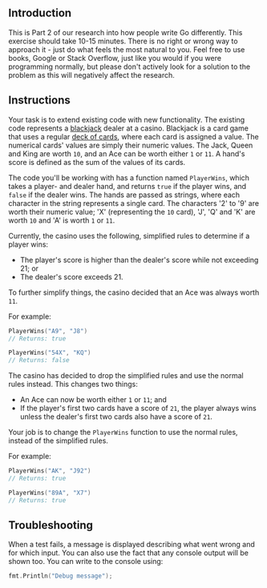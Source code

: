 ## Introduction

This is Part 2 of our research into how people write Go differently. This exercise should take 10-15 minutes. There is no right or wrong way to approach it - just do what feels the most natural to you. Feel free to use books, Google or Stack Overflow, just like you would if you were programming normally, but please don't actively look for a solution to the problem as this will negatively affect the research.

## Instructions

Your task is to extend existing code with new functionality. The existing code represents a [blackjack][wikipedia.org-blackjack] dealer at a casino. Blackjack is a card game that uses a regular [deck of cards][wikipedia.org-playing_card], where each card is assigned a value. The numerical cards' values are simply their numeric values. The Jack, Queen and King are worth `10`, and an Ace can be worth either `1` or `11`. A hand's score is defined as the sum of the values of its cards.

The code you'll be working with has a function named `PlayerWins`, which takes a player- and dealer hand, and returns `true` if the player wins, and `false` if the dealer wins. The hands are passed as strings, where each character in the string represents a single card. The characters '2' to '9' are worth their numeric value; 'X' (representing the `10` card), 'J', 'Q' and 'K' are worth `10` and 'A' is worth `1` or `11`.

Currently, the casino uses the following, simplified rules to determine if a player wins:

- The player's score is higher than the dealer's score while not exceeding 21; or
- The dealer's score exceeds 21.

To further simplify things, the casino decided that an Ace was always worth `11`.

For example:

```go
PlayerWins("A9", "J8")
// Returns: true

PlayerWins("54X", "KQ")
// Returns: false
```

The casino has decided to drop the simplified rules and use the normal rules instead. This changes two things:

- An Ace can now be worth either `1` or `11`; and
- If the player's first two cards have a score of `21`, the player always wins unless the dealer's first two cards also have a score of `21`.

Your job is to change the `PlayerWins` function to use the normal rules, instead of the simplified rules.

For example:

```go
PlayerWins("AK", "J92")
// Returns: true

PlayerWins("89A", "X7")
// Returns: true
```

## Troubleshooting

When a test fails, a message is displayed describing what went wrong and for which input. You can also use the fact that any console output will be shown too. You can write to the console using:

```go
fmt.Println("Debug message");
```

[wikipedia.org-blackjack]: https://en.wikipedia.org/wiki/Blackjack
[wikipedia.org-playing_card]: https://en.wikipedia.org/wiki/Playing_card
